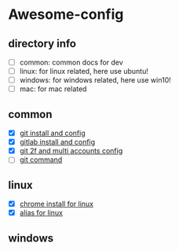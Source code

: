# Awesome-config

## directory info

- [ ] common: common docs for dev
- [ ] linux: for linux related, here use ubuntu!
- [ ] windows: for windows related, here use win10!
- [ ] mac: for mac related

## common

- [x] [git install and config](/common/git-base-install-config.md)
- [x] [gitlab install and config](/common/gitlab-install-config.md)
- [x] [git 2f and multi accounts config](/common/git-2f-multi-accounts-config.md)
- [ ] [git command](/common/git-command.md)

## linux

- [x] [chrome install for linux](/linux/docs/chrome-install.md)
- [x] [alias for linux](/linux/docs/common-alias.md)

## windows
